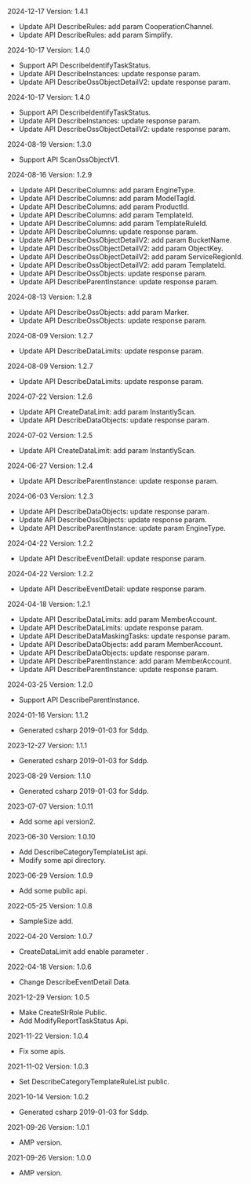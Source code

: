 2024-12-17 Version: 1.4.1
- Update API DescribeRules: add param CooperationChannel.
- Update API DescribeRules: add param Simplify.


2024-10-17 Version: 1.4.0
- Support API DescribeIdentifyTaskStatus.
- Update API DescribeInstances: update response param.
- Update API DescribeOssObjectDetailV2: update response param.


2024-10-17 Version: 1.4.0
- Support API DescribeIdentifyTaskStatus.
- Update API DescribeInstances: update response param.
- Update API DescribeOssObjectDetailV2: update response param.


2024-08-19 Version: 1.3.0
- Support API ScanOssObjectV1.


2024-08-16 Version: 1.2.9
- Update API DescribeColumns: add param EngineType.
- Update API DescribeColumns: add param ModelTagId.
- Update API DescribeColumns: add param ProductId.
- Update API DescribeColumns: add param TemplateId.
- Update API DescribeColumns: add param TemplateRuleId.
- Update API DescribeColumns: update response param.
- Update API DescribeOssObjectDetailV2: add param BucketName.
- Update API DescribeOssObjectDetailV2: add param ObjectKey.
- Update API DescribeOssObjectDetailV2: add param ServiceRegionId.
- Update API DescribeOssObjectDetailV2: add param TemplateId.
- Update API DescribeOssObjects: update response param.
- Update API DescribeParentInstance: update response param.


2024-08-13 Version: 1.2.8
- Update API DescribeOssObjects: add param Marker.
- Update API DescribeOssObjects: update response param.


2024-08-09 Version: 1.2.7
- Update API DescribeDataLimits: update response param.


2024-08-09 Version: 1.2.7
- Update API DescribeDataLimits: update response param.


2024-07-22 Version: 1.2.6
- Update API CreateDataLimit: add param InstantlyScan.
- Update API DescribeDataObjects: update response param.


2024-07-02 Version: 1.2.5
- Update API CreateDataLimit: add param InstantlyScan.


2024-06-27 Version: 1.2.4
- Update API DescribeParentInstance: update response param.


2024-06-03 Version: 1.2.3
- Update API DescribeDataObjects: update response param.
- Update API DescribeOssObjects: update response param.
- Update API DescribeParentInstance: update param EngineType.


2024-04-22 Version: 1.2.2
- Update API DescribeEventDetail: update response param.


2024-04-22 Version: 1.2.2
- Update API DescribeEventDetail: update response param.


2024-04-18 Version: 1.2.1
- Update API DescribeDataLimits: add param MemberAccount.
- Update API DescribeDataLimits: update response param.
- Update API DescribeDataMaskingTasks: update response param.
- Update API DescribeDataObjects: add param MemberAccount.
- Update API DescribeDataObjects: update response param.
- Update API DescribeParentInstance: add param MemberAccount.
- Update API DescribeParentInstance: update response param.


2024-03-25 Version: 1.2.0
- Support API DescribeParentInstance.


2024-01-16 Version: 1.1.2
- Generated csharp 2019-01-03 for Sddp.

2023-12-27 Version: 1.1.1
- Generated csharp 2019-01-03 for Sddp.

2023-08-29 Version: 1.1.0
- Generated csharp 2019-01-03 for Sddp.

2023-07-07 Version: 1.0.11
- Add some api version2.

2023-06-30 Version: 1.0.10
- Add DescribeCategoryTemplateList api.
- Modify some api directory.

2023-06-29 Version: 1.0.9
- Add some public api.

2022-05-25 Version: 1.0.8
- SampleSize add.

2022-04-20 Version: 1.0.7
- CreateDataLimit add enable parameter .

2022-04-18 Version: 1.0.6
- Change DescribeEventDetail Data.

2021-12-29 Version: 1.0.5
- Make CreateSlrRole Public.
- Add ModifyReportTaskStatus Api.

2021-11-22 Version: 1.0.4
- Fix some apis.

2021-11-02 Version: 1.0.3
- Set DescribeCategoryTemplateRuleList public.

2021-10-14 Version: 1.0.2
- Generated csharp 2019-01-03 for Sddp.

2021-09-26 Version: 1.0.1
- AMP version.

2021-09-26 Version: 1.0.0
- AMP version.

